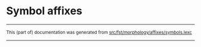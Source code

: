 
# Symbol affixes

* * *

<small>This (part of) documentation was generated from [src/fst/morphology/affixes/symbols.lexc](https://github.com/giellalt/lang-tku/blob/main/src/fst/morphology/affixes/symbols.lexc)</small>

---

